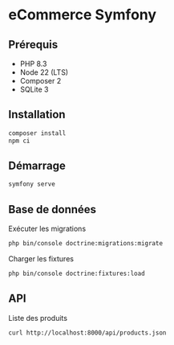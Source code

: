 # eCommerce Symfony

## Prérequis
- PHP 8.3
- Node 22 (LTS)
- Composer 2
- SQLite 3

## Installation
```bash
composer install
npm ci
```

## Démarrage
```bash
symfony serve
```

## Base de données
Exécuter les migrations
```bash
php bin/console doctrine:migrations:migrate
```

Charger les fixtures 
```bash
php bin/console doctrine:fixtures:load
```

## API
Liste des produits
```bash
curl http://localhost:8000/api/products.json
```
